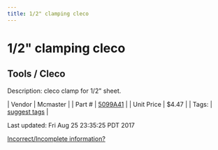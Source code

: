 ```yaml
---
title: 1/2" clamping cleco
---
```


# 1/2" clamping cleco
## Tools / Cleco
Description: 	cleco clamp for 1/2" sheet.  

| Vendor | Mcmaster | 
| Part # | [5099A41](https://www.mcmaster.com/#5099A41) | 
| Unit Price | $4.47 | 
| Tags: | [suggest tags](https://docs.google.com/forms/d/e/1FAIpQLSeWyY8v3RgOty-MyWmh9U0iivNYN_molChYyS-0U-o-kOAv_g/viewform) | 

Last updated: Fri Aug 25 23:35:25 PDT 2017

 [Incorrect/Incomplete information?](https://docs.google.com/forms/d/e/1FAIpQLSeWyY8v3RgOty-MyWmh9U0iivNYN_molChYyS-0U-o-kOAv_g/viewform)